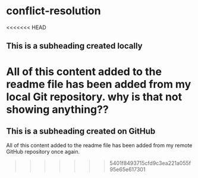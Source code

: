 # conflict-resolution

<<<<<<< HEAD
## This is a subheading created locally

All of this content added to the readme file has been added from my local Git repository. why is that not showing anything??
=======
## This is a subheading created on GitHub

All of this content added to the readme file has been added from my remote GitHub repository once again.
>>>>>>> 5401f8493715cfd9c3ea221a055f95e65e617301
